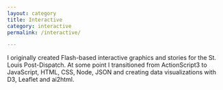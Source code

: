 ```yaml
---
layout: category
title: Interactive
category: interactive
permalink: /interactive/

---
```


I originally created Flash-based interactive graphics and stories for the St. Louis Post-Dispatch. At some point I transitioned from ActionScript3 to JavaScript, HTML, CSS, Node, JSON and creating data visualizations with D3, Leaflet and ai2html.